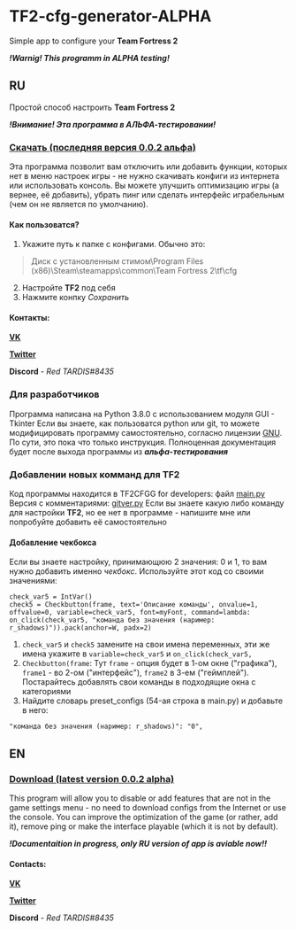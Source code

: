 # TF2-cfg-generator-ALPHA
Simple app to configure your **Team Fortress 2**

***!Warnig! This programm in ALPHA testing!***
## RU
Простой способ настроить **Team Fortress 2**

***!Внимание! Эта программа в АЛЬФА-тестировании!***
### [Скачать (последняя версия 0.0.2 альфа)](https://github.com/redtardis12/TF2-cfg-generator-ALPHA/raw/master/Setup.exe)
Эта программа позволит вам отключить или добавить функции, которых нет в меню настроек игры - не нужно скачивать конфиги из интернета или использовать консоль. Вы можете улучшить оптимизацию игры (а вернее, её добавить), убрать пинг или сделать интерфейс играбельным (чем он не является по умолчанию). 

#### Как пользоватся?
1. Укажите путь к папке с конфигами. Обычно это:
> Диск с установленным стимом\Program Files (x86)\Steam\steamapps\common\Team Fortress 2\tf\cfg
2. Настройте **TF2** под себя
3. Нажмите конпку *Сохранить*

#### Контакты:

**[VK](https://vk.com/red_tardis)**

**[Twitter](https://twitter.com/RedTARDIS3?s=09)**

**Discord** - *Red TARDIS#8435*

### Для разработчиков
Программа написана на Python 3.8.0 с использованием модуля GUI - Tkinter
Если вы знаете, как пользоватся python или git, то можете модифицировать программу самостоятельно, согласно лицензии [GNU](https://rusgpl.ru/).
По сути, это пока что только инструкция. Полноценная документация будет после выхода программы из ***альфа-тестирования***
### Добавлении новых комманд для TF2
Код программы находится в TF2CFGG for developers: файл [main.py](https://github.com/redtardis12/TF2-cfg-generator-ALPHA/blob/master/TF2CFGG%20for%20developers/main.py)
Версия с комментариями: [gitver.py](https://github.com/redtardis12/TF2-cfg-generator-ALPHA/blob/master/TF2CFGG%20for%20developers/gitver.py)
Если вы знаете какую либо команду для настройки **TF2**, но ее нет в программе - напишите мне или попробуйте добавить её самостоятельно
#### Добавление чекбокса
Если вы знаете настройку, принимающюю 2 значения: 0 и 1, то вам нужно добавить именно *чекбокс*.
Используйте этот код со своими значениями:
```
check_var5 = IntVar()
check5 = Checkbutton(frame, text='Описание команды', onvalue=1, offvalue=0, variable=check_var5, font=myFont, command=lambda: on_click(check_var5, "команда без значения (наример: r_shadows)")).pack(anchor=W, padx=2)
```
1. `check_var5` и `check5` замените на свои имена переменных, эти же имена укажите в `variable=check_var5` и `on_click(check_var5,`
2. `Checkbutton(frame`: Тут `frame` - опция будет в 1-ом окне ("графика"), `frame1` - во 2-ом ("интерфейс"), `frame2` в 3-ем ("геймплей"). Постарайтесь добавлять свои команды в подходящие окна с категориями
3. Найдите словарь preset_configs (54-ая строка в main.py) и добавьте в него:
```
"команда без значения (наример: r_shadows)": "0",
```

## EN
### [Download (latest version 0.0.2 alpha)](https://github.com/redtardis12/TF2-cfg-generator-ALPHA/raw/master/Setup.exe)

This program will allow you to disable or add features that are not in the game settings menu - no need to download configs from the Internet or use the console. You can improve the optimization of the game (or rather, add it), remove ping or make the interface playable (which it is not by default).

***!Documentaition in progress, only RU version of app is aviable now!!***

#### Contacts:

**[VK](https://vk.com/red_tardis)**

**[Twitter](https://twitter.com/RedTARDIS3?s=09)**

**Discord** - *Red TARDIS#8435*
